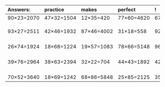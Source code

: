 | Answers: | practice | makes | perfect | ! |
| :--- | :--- | :--- | :--- | :--- |
| 90×23=2070 | 47×32=1504 | 12×35=420 | 77×60=4620 | 67×96=6432 | 
|   |   |   |   |   | 
|   |   |   |   |   | 
|   |   |   |   |   | 
| 93×27=2511 | 42×46=1932 | 87×46=4002 | 31×18=558 | 92×57=5244 | 
|   |   |   |   |   | 
|   |   |   |   |   | 
|   |   |   |   |   | 
|   |   |   |   |   | 
| 26×74=1924 | 18×68=1224 | 19×57=1083 | 78×66=5148 | 96×77=7392 | 
|   |   |   |   |   | 
|   |   |   |   |   | 
|   |   |   |   |   | 
|   |   |   |   |   | 
| 39×76=2964 | 38×63=2394 | 32×22=704 | 44×43=1892 | 42×42=1764 | 
|   |   |   |   |   | 
|   |   |   |   |   | 
|   |   |   |   |   | 
|   |   |   |   |   | 
| 70×52=3640 | 18×69=1242 | 68×86=5848 | 25×85=2125 | 35×88=3080 | 
